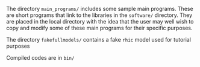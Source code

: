 The  directory `main_programs/` includes some sample main programs. These are short programs that link to the libraries in the `software/` directory. They are placed in the local directory with the idea that the user may well wish to copy and modify some of these main programs for their specific purposes.

The directory `fakefullmodels/` contains a fake `rhic` model used for tutorial purposes

Compiled codes are in `bin/`  
